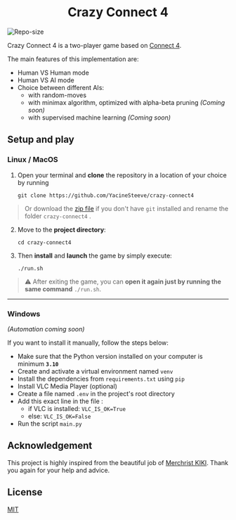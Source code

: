 <h1 align="center">Crazy Connect 4</h1>

![Repo-size](https://img.shields.io/github/repo-size/YacineSteeve/crazy-connect4)

Crazy Connect 4 is a two-player game based on [Connect 4](https://en.wikipedia.org/wiki/Connect_Four).

The main features of this implementation are:
- Human VS Human mode
- Human VS AI mode
- Choice between different AIs:
    - with random-moves
    - with minimax algorithm, optimized with alpha-beta pruning *(Coming soon)*
    - with supervised machine learning *(Coming soon)*

## Setup and play

### Linux / MacOS

1. Open your terminal and **clone** the repository in a location of your choice by running
    ```commandline
    git clone https://github.com/YacineSteeve/crazy-connect4
    ```

> Or download the [zip file](https://github.com/YacineSteeve/crazy-connect4/archive/refs/heads/master.zip) 
> if you don't have `git` installed and rename the folder `crazy-connect4` .

2. Move to the **project directory**:
    ```commandline
    cd crazy-connect4
    ```
   
3. Then **install** and **launch** the game by simply execute:
    ```commandline
    ./run.sh
    ```

> &#9888;&#65039; After exiting the game, you can **open it again just by running the same command** `./run.sh`.

--- 

### Windows

*(Automation coming soon)*

If you want to install it manually, follow the steps below:

- Make sure that the Python version installed on your computer is minimum **`3.10`**
- Create and activate a virtual environment named `venv`
- Install the dependencies from `requirements.txt` using `pip`
- Install VLC Media Player (optional)
- Create a file named `.env` in the project's root directory
- Add this exact line in the file : 
    * if VLC is installed: `VLC_IS_OK=True`
    * else: `VLC_IS_OK=False`
- Run the script `main.py` 

## Acknowledgement

This project is highly inspired from the beautiful job of [Merchrist KIKI](https://github.com/chrichri17).
Thank you again for your help and advice.

## License

[MIT](https://github.com/YacineSteeve/crazy-connect4/blob/master/LICENSE)
